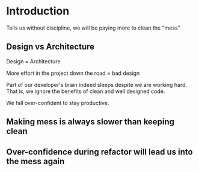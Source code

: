 # Introduction
Tells us without discipline, we will be paying more to clean the "mess"
## Design vs Architecture
Design = Architecture

More effort in the project down the road = bad design

Part of our developer's brain indeed sleeps despite we are working hard. That is, we ignore the benefits of clean and well designed code.

We fall over-confident to stay productive.

## Making mess is always slower than keeping clean

## Over-confidence during refactor will lead us into the mess again